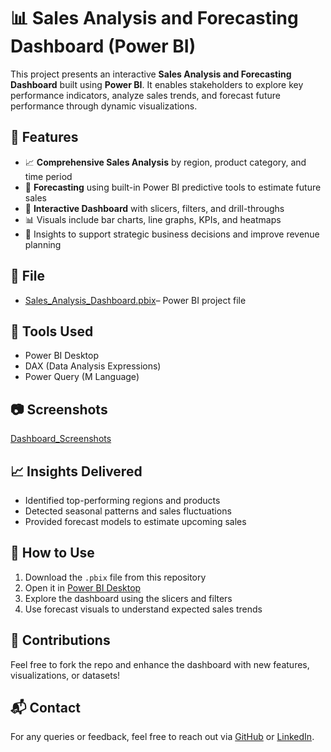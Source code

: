 # 📊 Sales Analysis and Forecasting Dashboard (Power BI)

This project presents an interactive **Sales Analysis and Forecasting Dashboard** built using **Power BI**. It enables stakeholders to explore key performance indicators, analyze sales trends, and forecast future performance through dynamic visualizations.

## 🚀 Features

- 📈 **Comprehensive Sales Analysis** by region, product category, and time period  
- 🔮 **Forecasting** using built-in Power BI predictive tools to estimate future sales  
- 🧭 **Interactive Dashboard** with slicers, filters, and drill-throughs  
- 📊 Visuals include bar charts, line graphs, KPIs, and heatmaps  
- 🧠 Insights to support strategic business decisions and improve revenue planning  

## 📂 File

- [Sales_Analysis_Dashboard.pbix](https://github.com/1207vaishnav/FUTURE_DS_01/blob/main/Internship_Task_01.pbix)– Power BI project file

## 📌 Tools Used

- Power BI Desktop  
- DAX (Data Analysis Expressions)  
- Power Query (M Language)  

## 📷 Screenshots

[Dashboard_Screenshots](https://github.com/1207vaishnav/FUTURE_DS_01/tree/main/Dashboard)

## 📈 Insights Delivered

- Identified top-performing regions and products  
- Detected seasonal patterns and sales fluctuations  
- Provided forecast models to estimate upcoming sales

## 📄 How to Use

1. Download the `.pbix` file from this repository  
2. Open it in [Power BI Desktop](https://powerbi.microsoft.com/desktop/)  
3. Explore the dashboard using the slicers and filters  
4. Use forecast visuals to understand expected sales trends

## 🤝 Contributions

Feel free to fork the repo and enhance the dashboard with new features, visualizations, or datasets!

## 📬 Contact

For any queries or feedback, feel free to reach out via [GitHub](https://github.com/1207vaishnav) or [LinkedIn](https://www.linkedin.com/in/vaishnav-teja-jonnalagadda-05941025b/).
